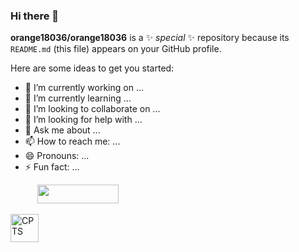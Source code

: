 ### Hi there 👋

**orange18036/orange18036** is a ✨ _special_ ✨ repository because its `README.md` (this file) appears on your GitHub profile.

Here are some ideas to get you started:

- 🔭 I’m currently working on ...
- 🌱 I’m currently learning ...
- 👯 I’m looking to collaborate on ...
- 🤔 I’m looking for help with ...
- 💬 Ask me about ...
- 📫 How to reach me: ...
- 😄 Pronouns: ...
- ⚡ Fun fact: ...

 &nbsp;&nbsp;&nbsp;&nbsp;&nbsp;&nbsp;&nbsp;&nbsp;&nbsp;&nbsp;
  <a>
    <img src="https://www.hackthebox.eu/badge/image/1542359" width="130" height="30">
  </a>
  &nbsp;&nbsp;&nbsp;&nbsp;&nbsp;&nbsp;&nbsp;&nbsp;&nbsp;&nbsp;
  &nbsp;&nbsp;&nbsp;&nbsp;&nbsp;&nbsp;&nbsp;&nbsp;&nbsp;&nbsp;

   <a>
    <img src="https://orangedemo.s3.eu-west-2.amazonaws.com/profile-badges/domain.png" alt="CPTS"  height="45"/>
  </a>
   &nbsp;&nbsp;&nbsp;&nbsp;&nbsp;&nbsp;&nbsp;&nbsp;&nbsp;&nbsp;
